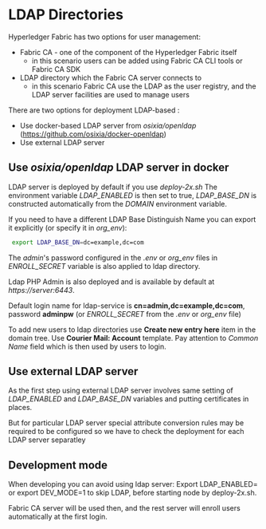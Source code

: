 # LDAP Directories

Hyperledger Fabric has two options for user management:
- Fabric CA - one of the component of the Hyperledger Fabric itself
    - in this scenario users can be added using Fabric CA CLI tools or Fabric CA SDK
- LDAP directory which the Fabric CA server connects to
    - in this scenario Fabric CA use the LDAP as the user registry, and the LDAP server facilities are used to manage users


There are two options for deployment LDAP-based  :
- Use docker-based LDAP server from *osixia/openldap* (https://github.com/osixia/docker-openldap)
- Use external LDAP server 


## Use *osixia/openldap* LDAP server in docker

LDAP server is deployed by default if you use _deploy-2x.sh_
The environment variable *LDAP_ENABLED* is then set to true, *LDAP_BASE_DN* is constructed automatically from the *DOMAIN* environment variable.

If you need to have a different LDAP Base Distinguish Name you can export it explicitly (or specify it in _org_env_):
```bash
 export LDAP_BASE_DN=dc=example,dc=com
 ```

The _admin_'s password configured in the *.env* or *org_env* files in *ENROLL_SECRET* variable is also applied to ldap directory.

Ldap PHP Admin is also deployed and is available by default at *https://server:6443*.

Default login name for ldap-service is **cn=admin,dc=example,dc=com**, password **adminpw** (or _ENROLL_SECRET_ from the *.env* or *org_env* file)

To add new users to ldap directories use **Create new entry here** item in the domain tree. Use **Courier Mail: Account** template.
Pay attention to *Common Name* field which is then used by users to login.


## Use external LDAP server

As the first step using external LDAP server involves same setting of *LDAP_ENABLED* and *LDAP_BASE_DN* variables and putting certificates in places.

But for particular LDAP server special attribute conversion rules may be required to be configured
so we have to check the deployment for each LDAP server separatley

## Development mode

When developing you can avoid using ldap server: 
    Export LDAP_ENABLED=<empty> or export DEV_MODE=1 to skip LDAP, before starting node by deploy-2x.sh.   

Fabric CA server will be used then, and the rest server will enroll users automatically at the first login.
